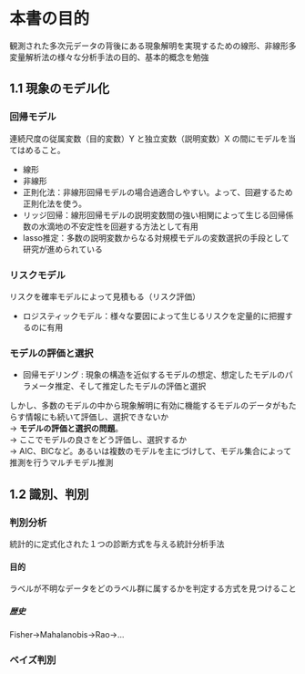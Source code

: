 # 本書の目的
観測された多次元データの背後にある現象解明を実現するための線形、非線形多変量解析法の様々な分析手法の目的、基本的概念を勉強

## 1.1 現象のモデル化

### 回帰モデル
連続尺度の従属変数（目的変数）Y と独立変数（説明変数）X の間にモデルを当てはめること。

* 線形
* 非線形
* 正則化法：非線形回帰モデルの場合過適合しやすい。よって、回避するため正則化法を使う。
* リッジ回帰：線形回帰モデルの説明変数間の強い相関によって生じる回帰係数の水滴地の不安定性を回避する方法として有用
* lasso推定：多数の説明変数からなる対規模モデルの変数選択の手段として研究が進められている

### リスクモデル
リスクを確率モデルによって見積もる（リスク評価）
* ロジスティックモデル：様々な要因によって生じるリスクを定量的に把握するのに有用

### モデルの評価と選択
* 回帰モデリング : 現象の構造を近似するモデルの想定、想定したモデルのパラメータ推定、そして推定したモデルの評価と選択<br>

しかし、多数のモデルの中から現象解明に有効に機能するモデルのデータがもたらす情報にも続いて評価し、選択できないか<br>
 → <b>モデルの評価と選択の問題</b>。<br>
 → ここでモデルの良さをどう評価し、選択するか<br>
 → AIC、BICなど。あるいは複数のモデルを主にづけして、モデル集合によって推測を行うマルチモデル推測

## 1.2 識別、判別
### 判別分析
統計的に定式化された１つの診断方式を与える統計分析手法
#### 目的
ラベルが不明なデータをどのラベル群に属するかを判定する方式を見つけること
##### 歴史
Fisher->Mahalanobis->Rao->...

### ベイズ判別














